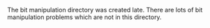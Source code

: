 The bit manipulation directory was created late. There are lots of bit manipulation problems which are not in this directory.